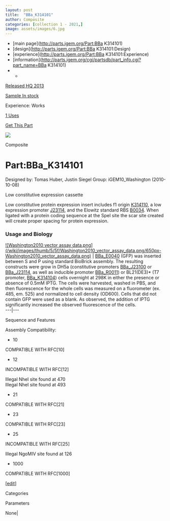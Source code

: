 ```yaml
---
layout: post
title:  "BBa_K314101"
author: Composite
categories: [collection 1 - 2021,] 
image: assets/images/6.jpg
---
```



  * [main page](http://parts.igem.org/Part:BBa K314101)
  * [design](http://parts.igem.org/Part:BBa K314101:Design)
  * [experience](http://parts.igem.org/Part:BBa K314101:Experience)
  * [information](http://parts.igem.org/cgi/partsdb/part_info.cgi?part_name=BBa K314101)
  *   * 

[Released HQ 2013](http://parts.igem.org/Help:Part_Status_Box)

[Sample In stock](http://parts.igem.org/Help:Part_Status_Box)

Experience: Works

[1 Uses](http://parts.igem.org/partsdb/uses.cgi?part=BBa_K314101)

[ Get This Part](http://parts.igem.org/partsdb/get_part.cgi?part=BBa_K314101)

![](http://parts.igem.org/images/partbypart/icon_composite.png)

Composite

# Part:BBa_K314101

Designed by: Tomas Huber, Justin Siegel   Group: iGEM10_Washington
(2010-10-08)

Low constitutive expression cassette

Low constitutive protein expression insert includes f1 origin
[K314110](http://parts.igem.org/Part:BBa_K314110), a low expression promoter
[J23114](http://parts.igem.org/Part:BBa_J23100), and the Elowitz standard RBS
[B0034](http://parts.igem.org/Part:BBa_B0034). When ligated with a protein
coding sequence at the SpeI site the scar site created will create proper
spacing for protein expression.

### Usage and Biology

[![Washington2010 vector assay
data.png](/wiki/images/thumb/5/5f/Washington2010_vector_assay_data.png/650px-
Washington2010_vector_assay_data.png)](/File:Washington2010_vector_assay_data.png)
| [BBa_E0040](http://parts.igem.org/wiki/index.php/Part:BBa_E0040) (GFP) was
inserted between S and P using standard BioBrick assembly. The resulting
constructs were grow in DH5a (constitutive promoters
[BBa_J23100](http://parts.igem.org/wiki/index.php/Part:BBa_J23100) or
[BBa_J23114](http://parts.igem.org/wiki/index.php/Part:BBa_J23114), as well as
inducible promoter
[BBa_R0011](http://parts.igem.org/wiki/index.php/Part:BBa_R0011)) or
BL21(DE3)* (T7 promoter,
[BBa_K314104](http://parts.igem.org/wiki/index.php/Part:BBa_K314104)) cells
overnight at 298K in either the presence or absence of 0.5mM IPTG. The cells
were harvested, washed in PBS, and then fluorescence for the whole cells was
measured on a fluorometer (ex. 485, em. 525) and normalized to cell density
(OD600). Cells that did not contain GFP were used as a blank. As observed, the
addition of IPTG significantly increased the observed fluorescence of the
cells.  
---|---  
  
Sequence and Features

  

Assembly Compatibility:

  * 10

COMPATIBLE WITH RFC[10]

  * 12

INCOMPATIBLE WITH RFC[12]

Illegal NheI site found at 470  
Illegal NheI site found at 493  

  * 21

COMPATIBLE WITH RFC[21]

  * 23

COMPATIBLE WITH RFC[23]

  * 25

INCOMPATIBLE WITH RFC[25]

Illegal NgoMIV site found at 126  

  * 1000

COMPATIBLE WITH RFC[1000]

  

[[edit](http://parts.igem.org/partsdb/part_info.cgi?part_name=BBa_K314101)]

Categories

Parameters

None|

